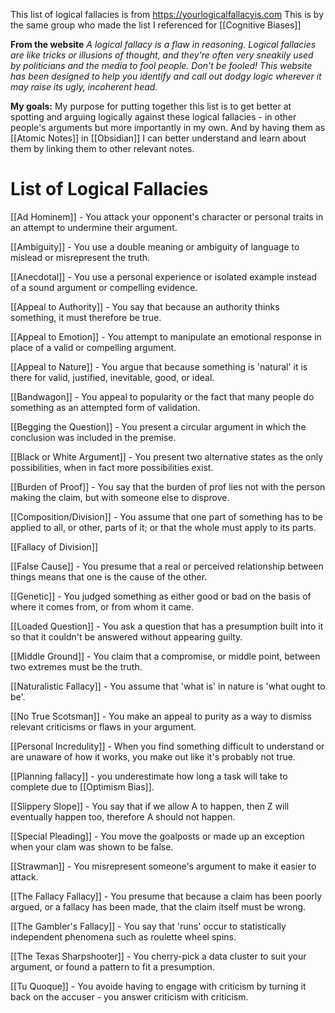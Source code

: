 This list of logical fallacies is from https://yourlogicalfallacyis.com
This is by the same group who made the list I referenced for [[Cognitive Biases]]

**From the website**
*A logical fallacy is a flaw in reasoning. Logical fallacies are like tricks or illusions of thought, and they're often very sneakily used by politicians and the media to fool people. Don't be fooled! This website has been designed to help you identify and call out dodgy logic wherever it may raise its ugly, incoherent head.*

**My goals:**
My purpose for putting together this list is to get better at spotting and arguing logically against these logical fallacies - in other people's arguments but more importantly in my own. 
And by having them as [[Atomic Notes]] in [[Obsidian]] I can better understand and learn about them by linking them to other relevant notes.


# List of Logical Fallacies

[[Ad Hominem]] - You attack your opponent's character or personal traits in an attempt to undermine their argument.

[[Ambiguity]] - You use a double meaning or ambiguity of language to mislead or misrepresent the truth.

[[Anecdotal]] - You use a personal experience or isolated example instead of a sound argument or compelling evidence.

[[Appeal to Authority]] - You say that because an authority thinks something, it must therefore be true.

[[Appeal to Emotion]] - You attempt to manipulate an emotional response in place of a valid or compelling argument.

[[Appeal to Nature]] - You argue that because something is 'natural' it is there for valid, justified, inevitable, good, or ideal. 

[[Bandwagon]] - You appeal to popularity or the fact that many people do something as an attempted form of validation.

[[Begging the Question]] - You present a circular argument in which the conclusion was included in the premise. 

[[Black or White Argument]] - You present two alternative states as the only possibilities, when in fact more possibilities exist.

[[Burden of Proof]] - You say that the burden of prof lies not with the person making the claim, but with someone else to disprove.

[[Composition/Division]] - You assume that one part of something has to be applied to all, or other, parts of it; or that the whole must apply to its parts.

[[Fallacy of Division]]

[[False Cause]] - You presume that a real or perceived relationship between things means that one is the cause of the other. 

[[Genetic]] - You judged something as either good or bad on the basis of where it comes from, or from whom it came.

[[Loaded Question]] - You ask a question that has a presumption built into it so that it couldn't be answered without appearing guilty.

[[Middle Ground]] - You claim that a compromise, or middle point, between two extremes must be the truth.

[[Naturalistic Fallacy]] - You assume that 'what is' in nature is 'what ought to be'. 

[[No True Scotsman]] - You make an appeal to purity as a way to dismiss relevant criticisms or flaws in your argument.

[[Personal Incredulity]] - When you find something difficult to understand or are unaware of how it works, you make out like it's probably not true. 

[[Planning fallacy]] - you underestimate how long a task will take to complete due to [[Optimism Bias]].

[[Slippery Slope]] - You say that if we allow A to happen, then Z will eventually happen too, therefore A should not happen.

[[Special Pleading]] - You move the goalposts or made up an exception when your clam was shown to be false.

[[Strawman]] - You misrepresent someone's argument to make it easier to attack.

[[The Fallacy Fallacy]] - You presume that because a claim has been poorly argued, or a fallacy has been made, that the claim itself must be wrong. 

[[The Gambler's Fallacy]] - You say that 'runs' occur to statistically independent phenomena such as roulette wheel spins. 

[[The Texas Sharpshooter]] - You cherry-pick a data cluster to suit your argument, or found a pattern to fit a presumption.

[[Tu Quoque]] - You avoide having to engage with criticism by turning it back on the accuser - you answer criticism with criticism.

